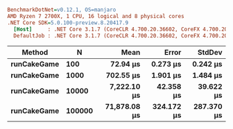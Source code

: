 ``` ini

BenchmarkDotNet=v0.12.1, OS=manjaro 
AMD Ryzen 7 2700X, 1 CPU, 16 logical and 8 physical cores
.NET Core SDK=5.0.100-preview.8.20417.9
  [Host]     : .NET Core 3.1.7 (CoreCLR 4.700.20.36602, CoreFX 4.700.20.37001), X64 RyuJIT
  DefaultJob : .NET Core 3.1.7 (CoreCLR 4.700.20.36602, CoreFX 4.700.20.37001), X64 RyuJIT


```
|      Method |      N |         Mean |      Error |     StdDev |
|------------ |------- |-------------:|-----------:|-----------:|
| **runCakeGame** |    **100** |     **72.94 μs** |   **0.273 μs** |   **0.242 μs** |
| **runCakeGame** |   **1000** |    **702.55 μs** |   **1.901 μs** |   **1.484 μs** |
| **runCakeGame** |  **10000** |  **7,222.10 μs** |  **42.358 μs** |  **39.622 μs** |
| **runCakeGame** | **100000** | **71,878.08 μs** | **324.172 μs** | **287.370 μs** |

